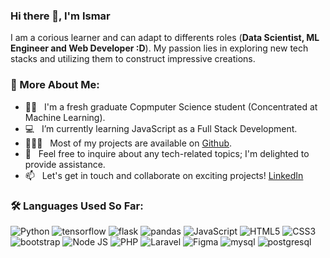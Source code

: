 ### Hi there 👋, I'm Ismar

I am a corious learner and can adapt to differents roles (**Data Scientist, ML Engineer and Web Developer :D**). My passion lies in exploring new tech stacks and utilizing them to construct impressive creations.

### 🫣 More About Me:

- 🧑‍🎓 &nbsp; I'm a fresh graduate Copmputer Science student (Concentrated at Machine Learning). 
- 💻 &nbsp; I’m currently learning JavaScript as a Full Stack Development.
- 👨🏻‍💻 &nbsp; Most of my projects are available on [Github](https://github.com/ismarapw?tab=repositories).
- 💬 &nbsp; Feel free to inquire about any tech-related topics; I'm delighted to provide assistance.
- 📫 &nbsp; Let's get in touch and collaborate on exciting projects! [LinkedIn](https://www.linkedin.com/in/rahul-jha98/)


### 🛠 Languages Used So Far:
<div display="flex">
  <img src="https://img.shields.io/badge/python-%2320232a.svg?style=for-the-badge&logo=python" alt="Python"/>
  <img src="https://img.shields.io/badge/tensorflow-%2320232a.svg?style=for-the-badge&logo=tensorflow" alt="tensorflow"/>
  <img src="https://img.shields.io/badge/flask-%2320232a.svg?style=for-the-badge&logo=flask" alt="flask"/>
  <img src="https://img.shields.io/badge/pandas-%2320232a.svg?style=for-the-badge&logo=pandas" alt="pandas"/>
  <img src="https://img.shields.io/badge/javascript-%2320232a.svg?style=for-the-badge&logo=javascript" alt="JavaScript"/>
  <img src="https://img.shields.io/badge/html5-%2320232a.svg?style=for-the-badge&logo=html5" alt="HTML5"/>
  <img src="https://img.shields.io/badge/css3-%2320232a.svg?style=for-the-badge&logo=css3" alt="CSS3"/>
  <img src="https://img.shields.io/badge/bootstrap-%2320232a.svg?style=for-the-badge&logo=bootstrap" alt="bootstrap"/>
  <img src="https://img.shields.io/badge/node.js-%2320232a.svg?style=for-the-badge&logo=node.js" alt="Node JS"/>
  <img src="https://img.shields.io/badge/php-%2320232a.svg?style=for-the-badge&logo=php" alt="PHP"/>
  <img src="https://img.shields.io/badge/laravel-%2320232a.svg?style=for-the-badge&logo=laravel" alt="Laravel"/>
  <img src="https://img.shields.io/badge/figma-%2320232a.svg?style=for-the-badge&logo=figma" alt="Figma"/>
  <img src="https://img.shields.io/badge/mysql-%2320232a.svg?style=for-the-badge&logo=mysql" alt="mysql"/>
  <img src="https://img.shields.io/badge/postgresql-%2320232a.svg?style=for-the-badge&logo=postgresql" alt="postgresql"/>
</div>
